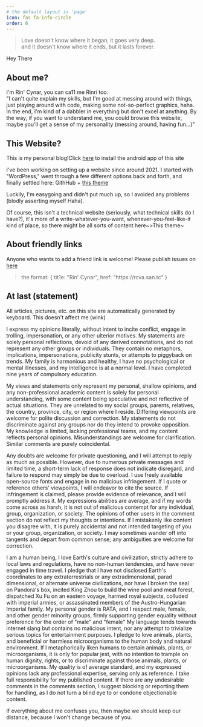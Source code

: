 ```yaml
---
# the default layout is 'page'
icon: fas fa-info-circle
order: 6
---
```


<blockquote>
        Love doesn't know where it began, it goes very deep.
        <br>
        and it doesn't know where it ends, but it lasts forever.
</blockquote>

Hey There

## About me?

I'm Rin' Cynar, you can ca11 me Rinri too.
<br>
"I can't quite explain my skills, but I'm good at messing around with things, just playing around with code, making some
not-so-perfect graphics, haha. In the end, I'm kind of a dabbler in everything but don't excel at anything. By the way,
if you want to understand me, you could browse this website, maybe you'll get a sense of my personality (messing around,
having fun...)"

## This Website?

This is my personal blog!Click [here](/assets/file/rcnr/rcvA-1-1.apk) to install the android app of this site
<br>

I've been working on setting up a website since around 2021. I started with "WordPress," went through a few different
options back and forth, and finally settled here:
GithHub + [this theme](https://github.com/cotes2020/jekyll-theme-chirpy)
<br>

Luckily, I'm easygoing and didn't put much up, so I avoided any problems (blodly asserting myself Haha).
<br>

Of course, this isn't a technical website (seriously, what technical skills do I have?), it's more of a
write-whatever-you-want, whenever-you-feel-like-it kind of place, so there might be all sorts of content here~>This
theme~

## About friendly links

Anyone who wants to add a friend link is welcome! Please publish issues
on [here](https://github.com/RinCynar/rcva.san.tc)
  <blockquote>
  the format:
  {
  tit1e: "Rin' Cynar",
  href: "https://rcva.san.tc"
  }
  </blockquote>

## At last (statement)

All articles, pictures, etc. on this site are automatically generated by keyboard. This doesn't affect me (wink)
<br>

I express my opinions literally, without intent to incite conflict, engage in trolling, impersonation, or any other
ulterior motives. My statements are solely personal reflections, devoid of any derived connotations, and do not
represent any other groups or individuals. They contain no metaphors, implications, impersonations, publicity stunts, or
attempts to piggyback on trends. My family is harmonious and healthy, I have no psychological or mental illnesses, and
my intelligence is at a normal level. I have completed nine years of compulsory education.
<br>

My views and statements only represent my personal, shallow opinions, and any non-professional academic content is
solely for personal understanding, with some content being speculative and not reflective of actual situations. They are
unrelated to my social groups, parents, relatives, the country, province, city, or region where I reside. Differing
viewpoints are welcome for polite discussion and correction. My statements do not discriminate against any groups nor do
they intend to provoke opposition. My knowledge is limited, lacking professional teams, and my content reflects personal
opinions. Misunderstandings are welcome for clarification. Similar comments are purely coincidental.
<br>

Any doubts are welcome for private questioning, and I will attempt to reply as much as possible. However, due to
numerous private messages and limited time, a short-term lack of response does not indicate disregard, and failure to
respond may simply be due to overload. I use freely available open-source fonts and engage in no malicious infringement.
If I quote or reference others' viewpoints, I will endeavor to cite the source. If infringement is claimed, please
provide evidence of relevance, and I will promptly address it. My expressions abilities are average, and if my words
come across as harsh, it is not out of malicious contempt for any individual, group, organization, or society. The
opinions of other users in the comment section do not reflect my thoughts or intentions. If I mistakenly like content
you disagree with, it is purely accidental and not intended targeting of you or your group, organization, or society. I
may sometimes wander off into tangents and depart from common sense; any ambiguities are welcome for correction.
<br>

I am a human being, I love Earth's culture and civilization, strictly adhere to local laws and regulations, have no
non-human tendencies, and have never engaged in time travel. I pledge that I have not disclosed Earth's coordinates to
any extraterrestrials or any extradimensional, parad dimensional, or alternate universe civilizations, nor have I broken
the seal on Pandora's box, incited King Zhou to build the wine pool and meat forest, dispatched Xu Fu on an eastern
voyage, harmed royal subjects, colluded with imperial armies, or assassinated members of the Austro-Hungarian Imperial
family. My personal gender is RATA, and I respect male, female, and other gender minority groups, firmly supporting
gender equality without preference for the order of "male" and "female" My language tends towards internet slang but
contains no malicious intent, nor any attempt to trivialize serious topics for entertainment purposes. I pledge to love
animals, plants, and beneficial or harmless microorganisms to the human body and natural environment. If I
metaphorically liken humans to certain animals, plants, or microorganisms, it is only for popular jest, with no
intention to trample on human dignity, rights, or to discriminate against those animals, plants, or microorganisms. My
quality is of average standard, and my expressed opinions lack any professional expertise, serving only as reference. I
take full responsibility for my published content. If there are any undesirable comments in the comments section, I
suggest blocking or reporting them for handling, as I do not turn a blind eye to or condone objectionable content.
<br>

If everything about me confuses you, then maybe we should keep our distance, because I won't change because of you.